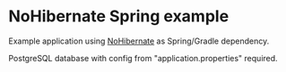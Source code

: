 # NoHibernate Spring example
Example application using [NoHibernate](https://github.com/nohibernate/nohibernate-core) as Spring/Gradle dependency.

PostgreSQL database with config from "application.properties" required.

